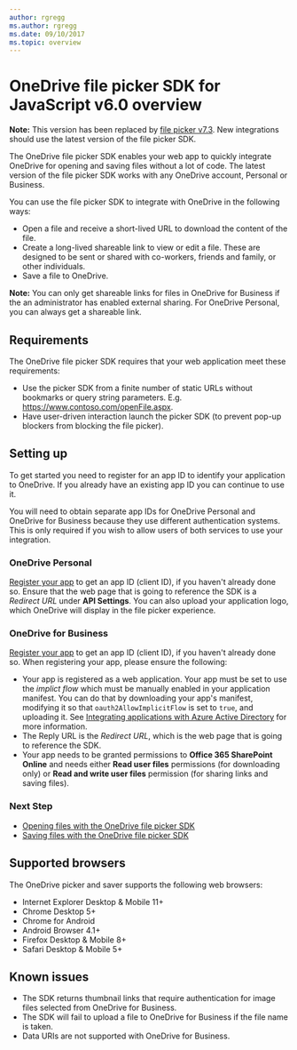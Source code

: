 ```yaml
---
author: rgregg
ms.author: rgregg
ms.date: 09/10/2017
ms.topic: overview
---
```

# OneDrive file picker SDK for JavaScript v6.0 overview

**Note:** This version has been replaced by [file picker v7.3](../js-v73/index.md).
New integrations should use the latest version of the file picker SDK.

The OneDrive file picker SDK enables your web app to quickly integrate
OneDrive for opening and saving files without a lot of code. The latest version
of the file picker SDK works with any OneDrive account, Personal or Business.

You can use the file picker SDK to integrate with OneDrive in the following ways:

* Open a file and receive a short-lived URL to download the content of the file.
* Create a long-lived shareable link to view or edit a file. These are designed to be
  sent or shared with co-workers, friends and family, or other individuals.
* Save a file to OneDrive.

**Note:** You can only get shareable links for files in OneDrive for Business if
the an administrator has enabled external sharing. For OneDrive Personal, you
can always get a shareable link.

## Requirements

The OneDrive file picker SDK requires that your web application meet these
requirements:

* Use the picker SDK from a finite number of static URLs without bookmarks or
  query string parameters. E.g. https://www.contoso.com/openFile.aspx.
* Have user-driven interaction launch the picker SDK (to prevent pop-up blockers
  from blocking the file picker).

## Setting up

To get started you need to register for an app ID to identify your application
to OneDrive. If you already have an existing app ID you can continue to use it.

You will need to obtain separate app IDs for OneDrive Personal and OneDrive for
Business because they use different authentication systems. This is
only required if you wish to allow users of both services to use your integration.

### OneDrive Personal

[Register your app](../../../rest-api/getting-started/app-registration.md) to get
an app ID (client ID), if you haven't already done so. Ensure that the web
page that is going to reference the SDK is a *Redirect URL* under
**API Settings**.  You can also upload your application logo, which
OneDrive will display in the file picker experience.

### OneDrive for Business

[Register your app](../../../rest-api/getting-started/app-registration-server.md) to get an
app ID (client ID), if you haven't already done so. When registering your app, please ensure the
following:

* Your app is registered as a web application. Your app must be set to use the
  *implict flow* which must be manually enabled in your application manifest.
  You can do that by downloading your app's manifest, modifying
  it so that `oauth2AllowImplicitFlow` is set to `true`, and uploading it. See
  [Integrating applications with Azure Active Directory][aad-implicit-flow]
  for more information.
* The Reply URL is the *Redirect URL*, which is the web page that is going to
  reference the SDK.
* Your app needs to be granted permissions to **Office 365 SharePoint Online**
  and needs either **Read user files** permissions (for downloading only) or
 **Read and write user files** permission (for sharing links and saving files).

[aad-implicit-flow]: https://azure.microsoft.com/en-us/documentation/articles/active-directory-integrating-applications/#enabling-oauth-20-implicit-grant-for-single-page-applications

### Next Step

* [Opening files with the OneDrive file picker SDK](open-file.md)
* [Saving files with the OneDrive file picker SDK](save-file.md)

## Supported browsers

The OneDrive picker and saver supports the following web browsers:

* Internet Explorer Desktop & Mobile 11+
* Chrome Desktop 5+
* Chrome for Android
* Android Browser 4.1+
* Firefox Desktop & Mobile 8+
* Safari Desktop & Mobile 5+

## Known issues

* The SDK returns thumbnail links that require authentication for image files selected from OneDrive for Business.
* The SDK will fail to upload a file to OneDrive for Business if the file name is taken.
* Data URIs are not supported with OneDrive for Business.

<!-- {
  "type": "#page.annotation",
  "description": "Learn how to use the JavaScript file picker SDK to connect your web app to OneDrive.",
  "keywords": "js,javascript,onedrive,picker,saver,open,save,cloud",
  "section": "sdks",
  "headerAdditions": [
    "<script type=\"text/javascript\" src=\"https://js.live.net/v6.0/OneDrive.js\" id=\"onedrive-js\" client-id=\"000000004C142703,99594742-f258-449f-af3b-a259f65d6072\"></script>"
  ],
  "footerAdditions": [
    "<link rel=\"stylesheet\" type=\"text/css\" href=\"js-sample.css\" />",
    "<script type=\"text/javascript\" src=\"unified-js-sample.js\"></script>"]
} -->
